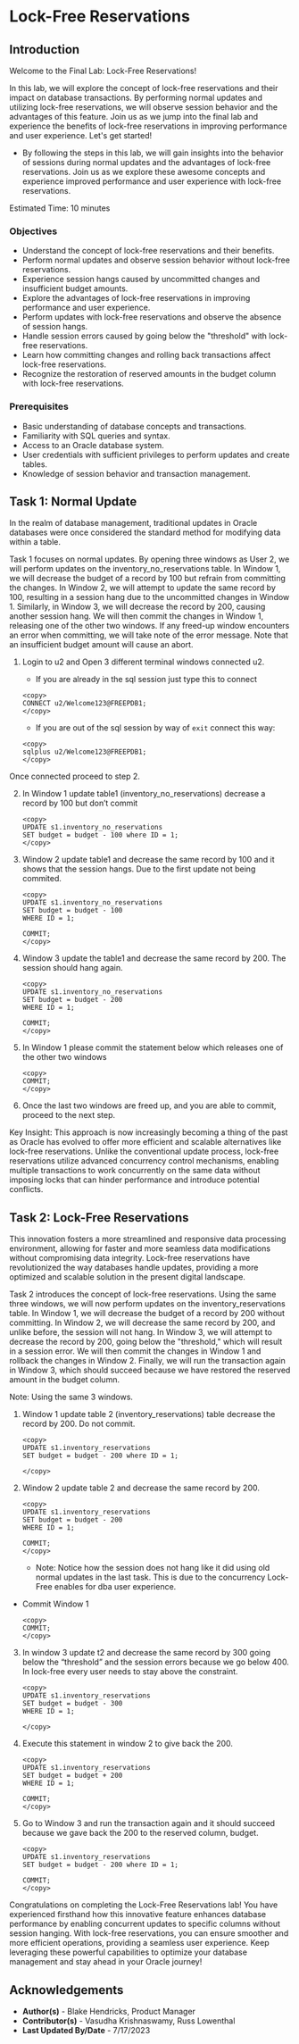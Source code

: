 # Lock-Free Reservations

## Introduction

Welcome to the Final Lab: Lock-Free Reservations!

In this lab, we will explore the concept of lock-free reservations and their impact on database transactions. By performing normal updates and utilizing lock-free reservations, we will observe session behavior and the advantages of this feature. Join us as we jump into the final lab and experience the benefits of lock-free reservations in improving performance and user experience. Let's get started!

* By following the steps in this lab, we will gain insights into the behavior of sessions during normal updates and the advantages of lock-free reservations. Join us as we explore these awesome concepts and experience improved performance and user experience with lock-free reservations.

Estimated Time: 10 minutes

### Objectives

* Understand the concept of lock-free reservations and their benefits.
* Perform normal updates and observe session behavior without lock-free reservations.
* Experience session hangs caused by uncommitted changes and insufficient budget amounts.
* Explore the advantages of lock-free reservations in improving performance and user experience.
* Perform updates with lock-free reservations and observe the absence of session hangs.
* Handle session errors caused by going below the "threshold" with lock-free reservations.
* Learn how committing changes and rolling back transactions affect lock-free reservations.
* Recognize the restoration of reserved amounts in the budget column with lock-free reservations.

### Prerequisites

* Basic understanding of database concepts and transactions.
* Familiarity with SQL queries and syntax.
* Access to an Oracle database system.
* User credentials with sufficient privileges to perform updates and create tables.
* Knowledge of session behavior and transaction management.

## Task 1: Normal Update


In the realm of database management, traditional updates in Oracle databases were once considered the standard method for modifying data within a table.

Task 1 focuses on normal updates. By opening three windows as User 2, we will perform updates on the inventory\_no\_reservations table. In Window 1, we will decrease the budget of a record by 100 but refrain from committing the changes. In Window 2, we will attempt to update the same record by 100, resulting in a session hang due to the uncommitted changes in Window 1. Similarly, in Window 3, we will decrease the record by 200, causing another session hang. We will then commit the changes in Window 1, releasing one of the other two windows. If any freed-up window encounters an error when committing, we will take note of the error message. Note that an insufficient budget amount will cause an abort.

1. Login to u2 and Open 3 different terminal windows connected u2.

    * If you are already in the sql session just type this to connect

    ```
    <copy>
    CONNECT u2/Welcome123@FREEPDB1;
    </copy>
    ```

    * If you are out of the sql session by way of `exit` connect this way:
    ```
    <copy>
    sqlplus u2/Welcome123@FREEPDB1;
    </copy>
    ```

Once connected proceed to step 2.

2. In Window 1 update table1 (inventory\_no\_reservations) decrease a record by 100 but don’t commit

    ```
    <copy>
    UPDATE s1.inventory_no_reservations
    SET budget = budget - 100 where ID = 1;
    </copy>
    ```

3. Window 2 update table1 and decrease the same record by 100 and it shows that the session hangs. Due to the first update not being commited.

    ```
    <copy>
    UPDATE s1.inventory_no_reservations
    SET budget = budget - 100
    WHERE ID = 1;

    COMMIT;
    </copy>
    ```

4. Window 3 update the table1 and decrease the same record by 200. The session should hang again.

    ```
    <copy>
    UPDATE s1.inventory_no_reservations
    SET budget = budget - 200
    WHERE ID = 1;

    COMMIT;
    </copy>
    ```

5. In Window 1 please commit the statement below which releases one of the other two windows

    ```
    <copy>
    COMMIT;
    </copy>
    ```

6. Once the last two windows are freed up, and you are able to commit, proceed to the next step. 

Key Insight: This approach is now increasingly becoming a thing of the past as Oracle has evolved to offer more efficient and scalable alternatives like lock-free reservations. Unlike the conventional update process, lock-free reservations utilize advanced concurrency control mechanisms, enabling multiple transactions to work concurrently on the same data without imposing locks that can hinder performance and introduce potential conflicts.


## Task 2: Lock-Free Reservations

This innovation fosters a more streamlined and responsive data processing environment, allowing for faster and more seamless data modifications without compromising data integrity. Lock-free reservations have revolutionized the way databases handle updates, providing a more optimized and scalable solution in the present digital landscape.

Task 2 introduces the concept of lock-free reservations. Using the same three windows, we will now perform updates on the inventory\_reservations table. In Window 1, we will decrease the budget of a record by 200 without committing. In Window 2, we will decrease the same record by 200, and unlike before, the session will not hang. In Window 3, we will attempt to decrease the record by 200, going below the "threshold," which will result in a session error. We will then commit the changes in Window 1 and rollback the changes in Window 2. Finally, we will run the transaction again in Window 3, which should succeed because we have restored the reserved amount in the budget column.

Note: Using the same 3 windows.

1. Window 1 update table 2 (inventory\_reservations) table decrease the record by 200. Do not commit.

    ```
    <copy>
    UPDATE s1.inventory_reservations
    SET budget = budget - 200 where ID = 1;

    </copy>
    ```

2. Window 2 update table 2 and decrease the same record by 200.

    ```
    <copy>
    UPDATE s1.inventory_reservations
    SET budget = budget - 200
    WHERE ID = 1;

    COMMIT;
    </copy>
    ```

    * Note: Notice how the session does not hang like it did using old normal updates in the last task. This is due to the concurrency Lock-Free enables for dba user experience.

* Commit Window 1

    ```
    <copy>
    COMMIT;
    </copy>
    ```

3. In window 3 update t2 and decrease the same record by 300 going below the “threshold” and the session errors because we go below 400. In lock-free every user needs to stay above the constraint.

    ```
    <copy>
    UPDATE s1.inventory_reservations
    SET budget = budget - 300
    WHERE ID = 1;

    </copy>
    ```

4. Execute this statement in window 2 to give back the 200.

    ```
    <copy>
    UPDATE s1.inventory_reservations
    SET budget = budget + 200
    WHERE ID = 1;

    COMMIT;
    </copy>
    ```

5. Go to Window 3 and run the transaction again and it should succeed because we gave back the 200 to the reserved column, budget.

    ```
    <copy>
    UPDATE s1.inventory_reservations
    SET budget = budget - 200 where ID = 1;

    COMMIT;
    </copy>
    ```

Congratulations on completing the Lock-Free Reservations lab! You have experienced firsthand how this innovative feature enhances database performance by enabling concurrent updates to specific columns without session hanging. With lock-free reservations, you can ensure smoother and more efficient operations, providing a seamless user experience. Keep leveraging these powerful capabilities to optimize your database management and stay ahead in your Oracle journey!

## Acknowledgements

* **Author(s)** - Blake Hendricks, Product Manager
* **Contributor(s)** - Vasudha Krishnaswamy, Russ Lowenthal
* **Last Updated By/Date** - 7/17/2023
